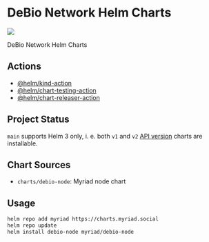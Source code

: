 # DeBio Network Helm Charts

[![](https://github.com/debionetwork/charts/workflows/Release%20Charts/badge.svg?branch=main)](https://github.com/debionetwork/charts/actions)

DeBio Network Helm Charts

## Actions

* [@helm/kind-action](https://github.com/helm/kind-action)
* [@helm/chart-testing-action](https://github.com/helm/chart-testing-action)
* [@helm/chart-releaser-action](https://github.com/helm/chart-releaser-action)

## Project Status

`main` supports Helm 3 only, i. e. both `v1` and `v2` [API version](https://helm.sh/docs/topics/charts/#the-apiversion-field) charts are installable.

## Chart Sources

* `charts/debio-node`: Myriad node chart

## Usage

```bash
helm repo add myriad https://charts.myriad.social
helm repo update
helm install debio-node myriad/debio-node
```
